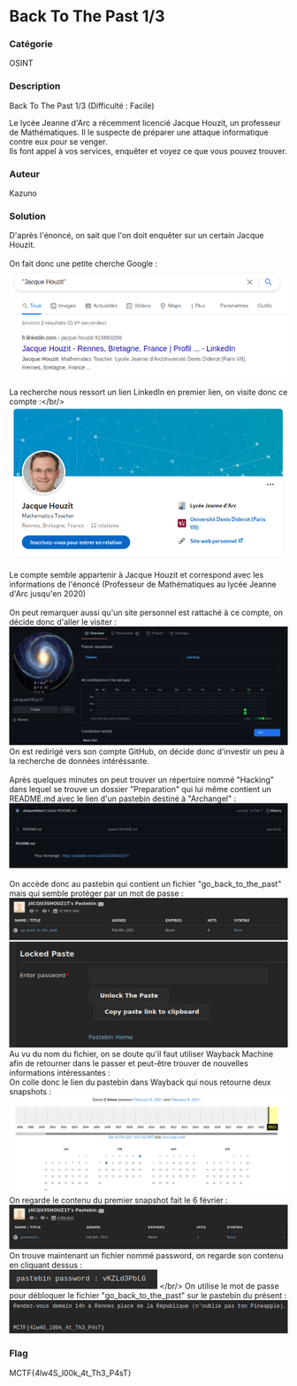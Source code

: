 # Back To The Past 1/3

### Catégorie

OSINT

### Description

Back To The Past 1/3 (Difficulté : Facile)

Le lycée Jeanne d'Arc a récemment licencié Jacque Houzit, un professeur de Mathématiques. Il le suspecte de préparer une attaque informatique contre eux pour se venger. <br/>
Ils font appel à vos services, enquêter et voyez ce que vous pouvez trouver.

### Auteur 

Kazuno

### Solution


D'après l'énoncé, on sait que l'on doit enquêter sur un certain Jacque Houzit.<br/>
<br/>
On fait donc une petite cherche Google :</br>
![alt](images/google.png)
<br/>

La recherche nous ressort un lien LinkedIn en premier lien, on visite donc ce compte :</br/>
![alt](images/linke.png)
<br/>

Le compte semble appartenir à Jacque Houzit et correspond avec les informations de l'énoncé (Professeur de Mathématiques au lycée Jeanne d'Arc jusqu'en 2020) <br/>
<br/>
On peut remarquer aussi qu'un site personnel est rattaché à ce compte, on décide donc d'aller le visiter :<br/>
![alt](images/git.png)
<br/>
On est redirigé vers son compte GitHub, on décide donc d'investir un peu à la recherche de données intéréssante.<br/>
<br/>
Après quelques minutes on peut trouver un répertoire nommé "Hacking" dans lequel se trouve un dossier "Preparation" qui lui même contient un README.md avec le lien d'un pastebin destiné à "Archangel" : <br/>
![alt](images/pastgit.png)
<br/>
<br/>
On accède donc au pastebin qui contient un fichier "go_back_to_the_past" mais qui semble protéger par un mot de passe : </br>
![alt](images/past.png)
![alt](images/lock.png)
<br/>
Au vu du nom du fichier, on se doute qu'il faut utiliser Wayback Machine afin de retourner dans le passer et peut-être trouver de nouvelles informations intéressantes : <br/>
On colle donc le lien du pastebin dans Wayback qui nous retourne deux snapshots : <br/>
![alt](images/snap.png)
<br/>
On regarde le contenu du premier snapshot fait le 6 février : <br/>
![alt](images/file.png)
<br/>
On trouve maintenant un fichier nommé password, on regarde son contenu en cliquant dessus : <br/>
![alt](images/content.png)
</br/>
On utilise le mot de passe pour débloquer le fichier "go_back_to_the_past" sur le pastebin du présent : <br/>
![alt](images/flag.png)
<br/>

### Flag
 
MCTF{4lw4S_l00k_4t_Th3_P4sT}
